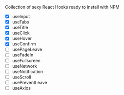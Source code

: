 Collection of sexy React Hooks ready to install with NPM

- [x] useInput
- [x] useTabs
- [x] useTitle
- [x] useClick
- [x] useHover
- [x] useConfirm
- [ ] usePageLeave
- [ ] useFadeIn
- [ ] useFullscreen
- [ ] useNetwork
- [ ] useNotification
- [ ] useScroll
- [ ] usePreventLeave
- [ ] useAxios
